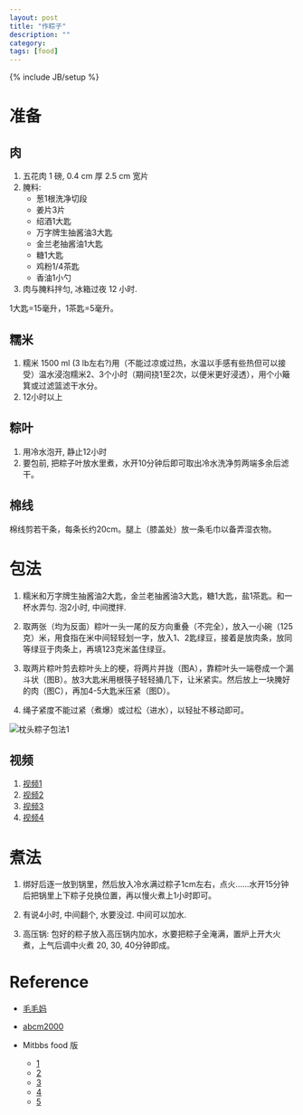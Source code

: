 ```yaml
---
layout: post
title: "作粽子"
description: ""
category: 
tags: [food]
---
```

{% include JB/setup %}

# 准备 #

## 肉 ##
1. 五花肉 1 磅, 0.4 cm 厚 2.5 cm 宽片
2. 腌料:
    + 葱1根洗净切段
	+ 姜片3片
	+ 绍酒1大匙
	+ 万字牌生抽酱油3大匙
	+ 金兰老抽酱油1大匙
	+ 糖1大匙
	+ 鸡粉1/4茶匙
	+ 香油1小勺
3. 肉与腌料拌匀, 冰箱过夜 12 小时.

1大匙=15毫升，1茶匙=5毫升。

## 糯米 ##

1. 糯米 1500 ml (3 lb左右?)用（不能过凉或过热，水温以手感有些热但可以接受）温水浸泡糯米2、3个小时（期间挠1至2次，以便米更好浸透），用个小簸箕或过滤篮滤干水分。
2. 12小时以上

## 粽叶 ##

1. 用冷水泡开, 静止12小时
2. 要包前, 把粽子叶放水里煮，水开10分钟后即可取出冷水洗净剪两端多余后滤干。 

## 棉线 ##

棉线剪若干条，每条长约20cm。腿上（膝盖处）放一条毛巾以备弄湿衣物。

# 包法 #

1. 糯米和万字牌生抽酱油2大匙，金兰老抽酱油3大匙，糖1大匙，盐1茶匙。和一杯水弄匀. 泡2小时, 中间搅拌. 

2. 取两张（均为反面）粽叶一头一尾的反方向重叠（不完全），放入一小碗（125克）米，用食指在米中间轻轻划一字，放入1、2匙绿豆，接着是放肉条，放同等绿豆于肉条上，再填123克米盖住绿豆。 

3. 取两片粽叶剪去粽叶头上的梗，将两片并拢（图A），靠粽叶头一端卷成一个漏斗状（图B）。放3大匙米用根筷子轻轻捅几下，让米紧实。然后放上一块腌好的肉（图C），再加4-5大匙米压紧（图D）。

4. 绳子紧度不能过紧（煮爆）或过松（进水），以轻扯不移动即可。

![枕头粽子包法1](http://www.mitbbs.com/article2/Food/30083933_1122.jpg)

## 视频 ##

1. [视频1](http://youtube.googleapis.com/v/aN7VXaKNBuM)
2. [视频2](http://www.youtube.com/watch?v=A-UW8IvLraQ)
3. [视频3](http://www.youtube.com/watch?v=wEnj-Ar-XHE)
4. [视频4](http://www.youtube.com/watch?v=xiib_vBErag)

# 煮法 #

1. 绑好后逐一放到锅里，然后放入冷水满过粽子1cm左右，点火……水开15分钟后把锅里上下粽子兑换位置，再以慢火煮上1小时即可。

2. 有说4小时, 中间翻个, 水要没过. 中间可以加水. 

3. 高压锅: 包好的粽子放入高压锅内加水，水要把粽子全淹满，置炉上开大火煮，上气后调中火煮
20, 30, 40分钟即成。

# Reference #

* [毛毛妈](http://maomaomom.com/%E9%B2%9C%E8%82%89%E7%B2%BD%E5%AD%90/)
* [abcm2000](http://abcm2000.blog.163.com/blog/static/733889762008563453322/)
* Mitbbs food 版
    
	+ [1](http://www.mitbbs.com/mitbbs_article.php?board=Food&id=31608155&ftype=3&dingflag=0)
	+ [2](http://www.mitbbs.com/mitbbs_article.php?board=Food&id=31692149&ftype=3&dingflag=0)
	+ [3](http://www.mitbbs.com/mitbbs_article_t.php?board=Food&gid=31749625)
	+ [4](http://www.mitbbs.com/mitbbs_article_t.php?board=Food&gid=31769119)
	+ [5](http://www.mitbbs.com/mitbbs_article.php?board=Food&id=30083933&ftype=3&dingflag=0)
